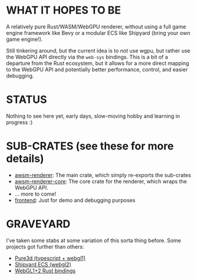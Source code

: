 # WHAT IT HOPES TO BE 

A relatively pure Rust/WASM/WebGPU renderer, without using a full game engine framework like Bevy or a modular ECS like Shipyard (bring your own game engine!).

Still tinkering around, but the current idea is to *not* use wgpu, but rather use the WebGPU API directly via the `web-sys` bindings. This is a bit of a departure from the Rust ecosystem, but it allows for a more direct mapping to the WebGPU API and potentially better performance, control, and easier debugging.

# STATUS

Nothing to see here yet, early days, slow-moving hobby and learning in progress :)

# SUB-CRATES (see these for more details)

* [awsm-renderer](crates/renderer): The main crate, which simply re-exports the sub-crates 
* [awsm-renderer-core](crates/renderer-core): The core crate for the renderer, which wraps the WebGPU API.
* ... more to come!
* [frontend](crates/frontend): Just for demo and debugging purposes 

# GRAVEYARD

I've taken some stabs at some variation of this sorta thing before. Some projects got further than others:

* [Pure3d (typescript + webgl1)](https://github.com/dakom/pure3d-typescript)
* [Shipyard ECS (webgl2)](https://github.com/dakom/shipyard-webgl-renderer)
* [WebGL1+2 Rust bindings](https://github.com/dakom/awsm-web/tree/master/crate/src/webgl)
